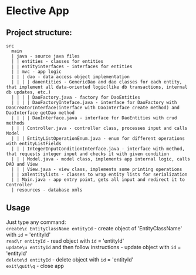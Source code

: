 # Elective App
## Project structure:
```
src
  main
  | java - source java files
  | | entities - classes for entities
  | | entityinterfaces - interfaces for entities
  | | mvc - app logic
  | | | dao - data access object implementation
  | | | | daoentities - GenericDao and dao classes for each entity, that implement all data-oriented logic(like db transactions, internal db updates, etc.)
  | | | | DaoFactory.java - factory for DaoEntities
  | | | | DaoFactoryInteface.java - interface for DaoFactory with DaoCreatorInterface(interface with DaoInterface create method) and DaoInterface getDao method
  | | | | DaoInterface.java - interface for DaoEntities with crud methods
  | | | Controller.java - controller class, processes input and calls Model
  | | | EntityListOperationEnum.java - enum for different operations with entityListFields
  | | | IntegerInputConditionInterface.java - interface with method, that requests integer input and checks it with given condition
  | | | Model.java - model class, implements app internal logic, calls DAO and View
  | | | View.java - view class, implements some printing operations
  | | xmlentitylists - classes to wrap entity lists for serialization
  | | Main.java - app entry point, gets all input and redirect it to Controller
  | resources - database xmls
```
## Usage
Just type any command:\
`create\c EntityClassName entityId` - create object of 'EntityClassName' with `id` = 'entityId'\
`read\r entityId` - read object with `id` = 'entityId'\
`update\u entityId` and then follow instructions - update object with `id` = 'entityId'\
`delete\d entityId` - delete object with `id` = 'entityId'\
`exit\quit\q` - close app